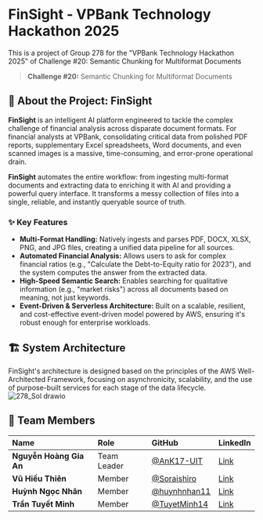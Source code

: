 # FinSight - VPBank Technology Hackathon 2025
This is a project of Group 278 for the "VPBank Technology Hackathon 2025" of Challenge #20: Semantic Chunking for Multiformat Documents
> **Challenge #20:** Semantic Chunking for Multiformat Documents

## 🚀 About the Project: FinSight

**FinSight** is an intelligent AI platform engineered to tackle the complex challenge of financial analysis across disparate document formats. For financial analysts at VPBank, consolidating critical data from polished PDF reports, supplementary Excel spreadsheets, Word documents, and even scanned images is a massive, time-consuming, and error-prone operational drain.

**FinSight** automates the entire workflow: from ingesting multi-format documents and extracting data to enriching it with AI and providing a powerful query interface. It transforms a messy collection of files into a single, reliable, and instantly queryable source of truth.

### ✨ Key Features

*   **Multi-Format Handling:** Natively ingests and parses PDF, DOCX, XLSX, PNG, and JPG files, creating a unified data pipeline for all sources.
*   **Automated Financial Analysis:** Allows users to ask for complex financial ratios (e.g., "Calculate the Debt-to-Equity ratio for 2023"), and the system computes the answer from the extracted data.
*   **High-Speed Semantic Search:** Enables searching for qualitative information (e.g., "market risks") across all documents based on meaning, not just keywords.
*   **Event-Driven & Serverless Architecture:** Built on a scalable, resilient, and cost-effective event-driven model powered by AWS, ensuring it's robust enough for enterprise workloads.

## 🏗️ System Architecture

FinSight's architecture is designed based on the principles of the AWS Well-Architected Framework, focusing on asynchronicity, scalability, and the use of purpose-built services for each stage of the data lifecycle.
![278_Sol drawio](https://github.com/user-attachments/assets/089e539d-73f3-497b-b6ff-af609d812dee)



## 👥 Team Members
| Name | Role | GitHub | LinkedIn |
| :-------------------- | :------------- | :----------------------------------------------- | :-------------------------------------------------------------------------------- |
| **Nguyễn Hoàng Gia An** | Team Leader | [@AnK17-UIT](https://github.com/AnK17-UIT) | [Link](https://linkedin.com/in/nhzaan2004/) |
| **Vũ Hiếu Thiên** | Member | [@Soraishiro](https://github.com/Soraishiro) | [Link](https://linkedin.com/in/thiên-vũ-hiếu-8bb853293/) |
| **Huỳnh Ngọc Nhân** | Member | [@huynhnhan11](https://github.com/huynhnhan11) | [Link](https://linkedin.com/in/nhân-huỳnh-ngọc-70090536b/) |
| **Trần Tuyết Minh** | Member | [@TuyetMinh14](https://github.com/TuyetMinh14) | [Link](https://linkedin.com/in/tran-tuyet-minh-a53313259) |

